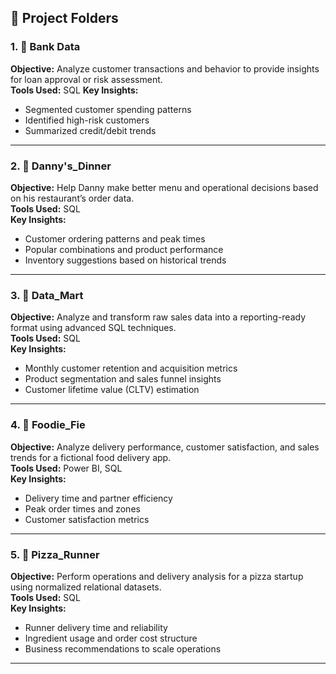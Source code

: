 
## 📁 Project Folders

### 1. 📂 Bank Data
**Objective:** Analyze customer transactions and behavior to provide insights for loan approval or risk assessment.  
**Tools Used:** SQL 
**Key Insights:**
- Segmented customer spending patterns
- Identified high-risk customers
- Summarized credit/debit trends

---

### 2. 📂 Danny's_Dinner
**Objective:** Help Danny make better menu and operational decisions based on his restaurant’s order data.  
**Tools Used:** SQL  
**Key Insights:**
- Customer ordering patterns and peak times
- Popular combinations and product performance
- Inventory suggestions based on historical trends

---

### 3. 📂 Data_Mart
**Objective:** Analyze and transform raw sales data into a reporting-ready format using advanced SQL techniques.  
**Tools Used:** SQL  
**Key Insights:**
- Monthly customer retention and acquisition metrics
- Product segmentation and sales funnel insights
- Customer lifetime value (CLTV) estimation

---

### 4. 📂 Foodie_Fie
**Objective:** Analyze delivery performance, customer satisfaction, and sales trends for a fictional food delivery app.  
**Tools Used:** Power BI, SQL  
**Key Insights:**
- Delivery time and partner efficiency
- Peak order times and zones
- Customer satisfaction metrics

---

### 5. 📂 Pizza_Runner
**Objective:** Perform operations and delivery analysis for a pizza startup using normalized relational datasets.  
**Tools Used:** SQL  
**Key Insights:**
- Runner delivery time and reliability
- Ingredient usage and order cost structure
- Business recommendations to scale operations

---
